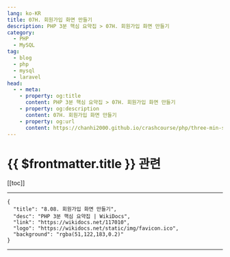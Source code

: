 ```yaml
---
lang: ko-KR
title: 07H. 회원가입 화면 만들기
description: PHP 3분 핵심 요약집 > 07H. 회원가입 화면 만들기
category: 
  - PHP
  - MySQL
tag: 
  - blog
  - php
  - mysql
  - laravel
head:
  - - meta:
    - property: og:title
      content: PHP 3분 핵심 요약집 > 07H. 회원가입 화면 만들기
    - property: og:description
      content: 07H. 회원가입 화면 만들기
    - property: og:url
      content: https://chanhi2000.github.io/crashcourse/php/three-min-summary/07-miniproject/07H.html
---
```


# {{ $frontmatter.title }} 관련

[[toc]]

---

```component VPCard
{
  "title": "8.08. 회원가입 화면 만들기",
  "desc": "PHP 3분 핵심 요약집 | WikiDocs",
  "link": "https://wikidocs.net/117010",
  "logo": "https://wikidocs.net/static/img/favicon.ico",
  "background": "rgba(51,122,183,0.2)"
}
```

---
